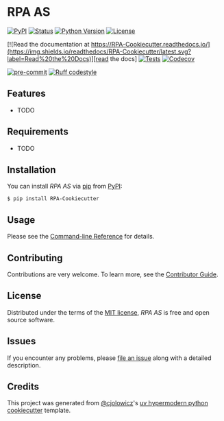 # RPA AS

[![PyPI](https://img.shields.io/pypi/v/RPA-Cookiecutter.svg)][pypi status]
[![Status](https://img.shields.io/pypi/status/RPA-Cookiecutter.svg)][pypi status]
[![Python Version](https://img.shields.io/pypi/pyversions/RPA-Cookiecutter)][pypi status]
[![License](https://img.shields.io/pypi/l/RPA-Cookiecutter)][license]

[![Read the documentation at https://RPA-Cookiecutter.readthedocs.io/](https://img.shields.io/readthedocs/RPA-Cookiecutter/latest.svg?label=Read%20the%20Docs)][read the docs]
[![Tests](https://github.com/Alvaro-Magtel/RPA-Cookiecutter/workflows/Tests/badge.svg)][tests]
[![Codecov](https://codecov.io/gh/Alvaro-Magtel/RPA-Cookiecutter/branch/main/graph/badge.svg)][codecov]

[![pre-commit](https://img.shields.io/badge/pre--commit-enabled-brightgreen?logo=pre-commit&logoColor=white)][pre-commit]
[![Ruff codestyle][ruff badge]][ruff project]


[pypi status]: https://pypi.org/project/RPA-Cookiecutter/
[read the docs]: https://RPA-Cookiecutter.readthedocs.io/
[tests]: https://github.com/Alvaro-Magtel/RPA-Cookiecutter/actions?workflow=Tests
[codecov]: https://app.codecov.io/gh/Alvaro-Magtel/RPA-Cookiecutter
[pre-commit]: https://github.com/pre-commit/pre-commit
[ruff badge]: https://img.shields.io/endpoint?url=https://raw.githubusercontent.com/astral-sh/ruff/main/assets/badge/v2.json
[ruff project]: https://github.com/charliermarsh/ruff

## Features

- TODO

## Requirements

- TODO

## Installation

You can install _RPA AS_ via [pip] from [PyPI]:

```console
$ pip install RPA-Cookiecutter
```

## Usage

Please see the [Command-line Reference] for details.

## Contributing

Contributions are very welcome.
To learn more, see the [Contributor Guide].

## License

Distributed under the terms of the [MIT license][license],
_RPA AS_ is free and open source software.

## Issues

If you encounter any problems,
please [file an issue] along with a detailed description.

## Credits

This project was generated from [@cjolowicz]'s [uv hypermodern python cookiecutter] template.

[@cjolowicz]: https://github.com/cjolowicz
[pypi]: https://pypi.org/
[uv hypermodern python cookiecutter]: https://github.com/bosd/cookiecutter-uv-hypermodern-python
[file an issue]: https://github.com/Alvaro-Magtel/RPA-Cookiecutter/issues
[pip]: https://pip.pypa.io/

<!-- github-only -->

[license]: https://github.com/Alvaro-Magtel/RPA-Cookiecutter/blob/main/LICENSE
[contributor guide]: https://github.com/Alvaro-Magtel/RPA-Cookiecutter/blob/main/CONTRIBUTING.md
[command-line reference]: https://RPA-Cookiecutter.readthedocs.io/en/latest/usage.html
